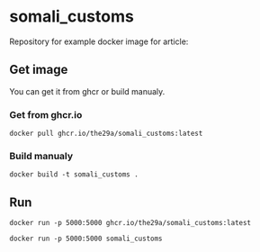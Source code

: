# somali_customs

Repository for example docker image for article:  

## Get image
You can get it from ghcr or build manualy.

### Get from ghcr.io
```shell
docker pull ghcr.io/the29a/somali_customs:latest
```

### Build manualy

```shell
docker build -t somali_customs .  
```

## Run

```shell
docker run -p 5000:5000 ghcr.io/the29a/somali_customs:latest
```

```shell
docker run -p 5000:5000 somali_customs
```
